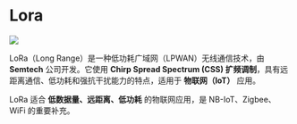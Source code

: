 # Lora
![](https://philfan-pic.oss-cn-beijing.aliyuncs.com/img/20250220095837125.png)


LoRa（Long Range）是一种低功耗广域网（LPWAN）无线通信技术，由 **Semtech** 公司开发。它使用 **Chirp Spread Spectrum (CSS) 扩频调制**，具有远距离通信、低功耗和强抗干扰能力的特点，适用于 **物联网（IoT）** 应用。

LoRa 适合 **低数据量、远距离、低功耗** 的物联网应用，是 NB-IoT、Zigbee、WiFi 的重要补充。